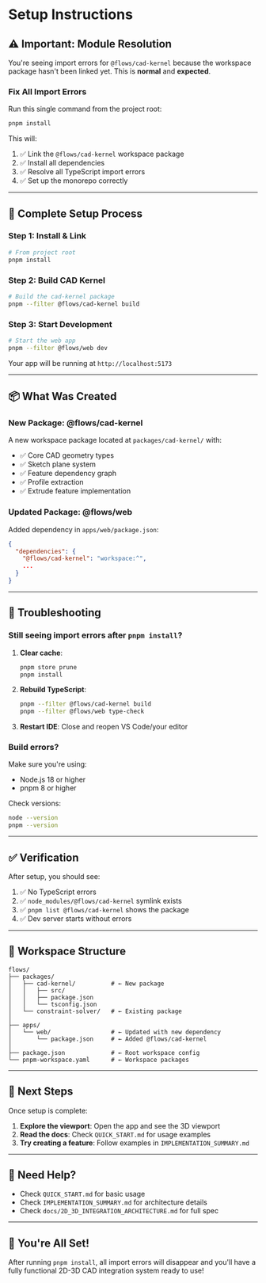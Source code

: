 # Setup Instructions

## ⚠️ Important: Module Resolution

You're seeing import errors for `@flows/cad-kernel` because the workspace package hasn't been linked yet. This is **normal** and **expected**.

### Fix All Import Errors

Run this single command from the project root:

```bash
pnpm install
```

This will:
1. ✅ Link the `@flows/cad-kernel` workspace package
2. ✅ Install all dependencies
3. ✅ Resolve all TypeScript import errors
4. ✅ Set up the monorepo correctly

---

## 🚀 Complete Setup Process

### Step 1: Install & Link
```bash
# From project root
pnpm install
```

### Step 2: Build CAD Kernel
```bash
# Build the cad-kernel package
pnpm --filter @flows/cad-kernel build
```

### Step 3: Start Development
```bash
# Start the web app
pnpm --filter @flows/web dev
```

Your app will be running at `http://localhost:5173`

---

## 📦 What Was Created

### New Package: @flows/cad-kernel

A new workspace package located at `packages/cad-kernel/` with:

- ✅ Core CAD geometry types
- ✅ Sketch plane system
- ✅ Feature dependency graph
- ✅ Profile extraction
- ✅ Extrude feature implementation

### Updated Package: @flows/web

Added dependency in `apps/web/package.json`:

```json
{
  "dependencies": {
    "@flows/cad-kernel": "workspace:^",
    ...
  }
}
```

---

## 🔧 Troubleshooting

### Still seeing import errors after `pnpm install`?

1. **Clear cache**:
   ```bash
   pnpm store prune
   pnpm install
   ```

2. **Rebuild TypeScript**:
   ```bash
   pnpm --filter @flows/cad-kernel build
   pnpm --filter @flows/web type-check
   ```

3. **Restart IDE**: Close and reopen VS Code/your editor

### Build errors?

Make sure you're using:
- Node.js 18 or higher
- pnpm 8 or higher

Check versions:
```bash
node --version
pnpm --version
```

---

## ✅ Verification

After setup, you should see:

1. ✅ No TypeScript errors
2. ✅ `node_modules/@flows/cad-kernel` symlink exists
3. ✅ `pnpm list @flows/cad-kernel` shows the package
4. ✅ Dev server starts without errors

---

## 📁 Workspace Structure

```
flows/
├── packages/
│   ├── cad-kernel/          # ← New package
│   │   ├── src/
│   │   ├── package.json
│   │   └── tsconfig.json
│   └── constraint-solver/   # ← Existing package
│
├── apps/
│   └── web/                 # ← Updated with new dependency
│       └── package.json     # ← Added @flows/cad-kernel
│
├── package.json             # ← Root workspace config
└── pnpm-workspace.yaml      # ← Workspace packages
```

---

## 🎯 Next Steps

Once setup is complete:

1. **Explore the viewport**: Open the app and see the 3D viewport
2. **Read the docs**: Check `QUICK_START.md` for usage examples
3. **Try creating a feature**: Follow examples in `IMPLEMENTATION_SUMMARY.md`

---

## 💬 Need Help?

- Check `QUICK_START.md` for basic usage
- Check `IMPLEMENTATION_SUMMARY.md` for architecture details
- Check `docs/2D_3D_INTEGRATION_ARCHITECTURE.md` for full spec

---

## 🎉 You're All Set!

After running `pnpm install`, all import errors will disappear and you'll have a fully functional 2D-3D CAD integration system ready to use!
